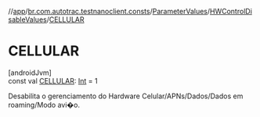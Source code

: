//[app](../../../../index.md)/[br.com.autotrac.testnanoclient.consts](../../index.md)/[ParameterValues](../index.md)/[HWControlDisableValues](index.md)/[CELLULAR](-c-e-l-l-u-l-a-r.md)

# CELLULAR

[androidJvm]\
const val [CELLULAR](-c-e-l-l-u-l-a-r.md): [Int](https://kotlinlang.org/api/latest/jvm/stdlib/kotlin/-int/index.html) = 1

Desabilita o gerenciamento do Hardware Celular/APNs/Dados/Dados em roaming/Modo avi�o.
